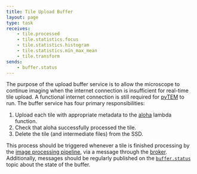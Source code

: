 ```yaml
---
title: Tile Upload Buffer
layout: page
type: task
receives:
    - tile.processed
    - tile.statistics.focus
    - tile.statistics.histogram
    - tile.statistics.min_max_mean
    - tile.transform
sends:
    - buffer.status
---
```


The purpose of the upload buffer service is to allow the microscope to continue imaging when the internet connection is insufficient for real-time tile upload.
A functional internet connection is still required for [pyTEM](/pytem.html) to run.
The buffer service has four primary responsibilities:

1. Upload each tile with appropriate metadata to the [aloha](/aloha.html) lambda function.
1. Check that aloha successfully processed the tile.
1. Delete the tile (and intermediate files) from the SSD.

This process should be triggered whenever a tile is finished processing by the [image processing pipeline](/pipeline.html), via a message through the [broker](/broker.md).
Additionally, messages should be regularly published on the [`buffer.status`](/topics.html#buffer-status) topic about the state of the buffer.
